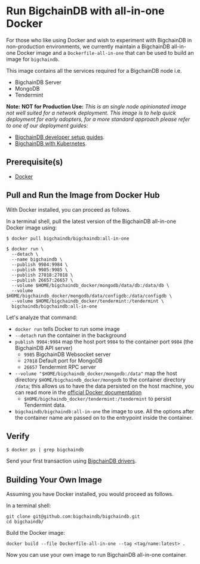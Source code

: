 <!---
Copyright © 2020 Interplanetary Database Association e.V.,
BigchainDB and IPDB software contributors.
SPDX-License-Identifier: (Apache-2.0 AND CC-BY-4.0)
Code is Apache-2.0 and docs are CC-BY-4.0
--->

# Run BigchainDB with all-in-one Docker

For those who like using Docker and wish to experiment with BigchainDB in
non-production environments, we currently maintain a BigchainDB all-in-one 
Docker image and a
`Dockerfile-all-in-one` that can be used to build an image for `bigchaindb`.

This image contains all the services required for a BigchainDB node i.e.

- BigchainDB Server
- MongoDB
- Tendermint

**Note:** **NOT for Production Use:** *This is an single node opinionated image not well suited for a network deployment.*
*This image is to help quick deployment for early adopters, for a more standard approach please refer to one of our deployment guides:*

- [BigchainDB developer setup guides](https://docs.bigchaindb.com/projects/contributing/en/latest/dev-setup-coding-and-contribution-process/index.html).
- [BigchainDB with Kubernetes](http://docs.bigchaindb.com/projects/server/en/latest/k8s-deployment-template/index.html).

## Prerequisite(s)
- [Docker](https://docs.docker.com/engine/installation/)

## Pull and Run the Image from Docker Hub

With Docker installed, you can proceed as follows.

In a terminal shell, pull the latest version of the BigchainDB all-in-one Docker image using:
```text
$ docker pull bigchaindb/bigchaindb:all-in-one

$ docker run \
  --detach \
  --name bigchaindb \
  --publish 9984:9984 \
  --publish 9985:9985 \
  --publish 27018:27018 \
  --publish 26657:26657 \
  --volume $HOME/bigchaindb_docker/mongodb/data/db:/data/db \
  --volume $HOME/bigchaindb_docker/mongodb/data/configdb:/data/configdb \
  --volume $HOME/bigchaindb_docker/tendermint:/tendermint \
  bigchaindb/bigchaindb:all-in-one
```

Let's analyze that command:

* `docker run` tells Docker to run some image
* `--detach` run the container in the background
* `publish 9984:9984` map the host port `9984` to the container port `9984`
 (the BigchainDB API server) 
  * `9985` BigchainDB Websocket server
  * `27018` Default port for MongoDB
  * `26657` Tendermint RPC server
* `--volume "$HOME/bigchaindb_docker/mongodb:/data"` map the host directory
 `$HOME/bigchaindb_docker/mongodb` to the container directory `/data`;
 this allows us to have the data persisted on the host machine,
 you can read more in the [official Docker
 documentation](https://docs.docker.com/engine/tutorials/dockervolumes)
  * `$HOME/bigchaindb_docker/tendermint:/tendermint` to persist Tendermint data.
* `bigchaindb/bigchaindb:all-in-one` the image to use. All the options after the container name are passed on to the entrypoint inside the container.

## Verify

```text
$ docker ps | grep bigchaindb
```

Send your first transaction using [BigchainDB drivers](../../drivers/index).


## Building Your Own Image

Assuming you have Docker installed, you would proceed as follows.

In a terminal shell:
```text
git clone git@github.com:bigchaindb/bigchaindb.git
cd bigchaindb/
```

Build the Docker image:
```text
docker build --file Dockerfile-all-in-one --tag <tag/name:latest> .
```

Now you can use your own image to run BigchainDB all-in-one container.
